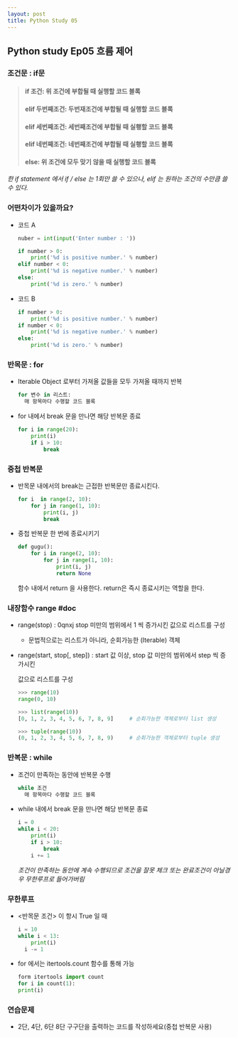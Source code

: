 ```yaml
---
layout: post
title: Python Study 05
---
```


## Python study Ep05 흐름 제어


### 조건문 : if문

> #### if 조건: 위 조건에 부합될 때 실행할 코드 블록
>
> #### elif 두번째조건: 두번재조건에 부합될 때 실행할 코드 블록
>
> #### elif 세번째조건: 세번째조건에 부합될 때 실횅할 코드 블록
>
> #### elif 네번째조건: 네번째조건에 부합될 때 실횅할 코드 블록
>
> #### else: 위 조건에 모두 맞기 않을 때 실행할 코드 블록

*한 if statement 에서 if / else 는 1회만 쓸 수 있으나, elif 는 원하는 조건의 수만큼 쓸 수 있다.*



### 어떤차이가 있을까요?

- 코드 A

  ```python
  nuber = int(input('Enter number : '))
  
  if number > 0:
      print('%d is positive number.' % number)
  elif number < 0:
      print('%d is negative number.' % number)
  else:
      print('%d is zero.' % number)
  ```

- 코드 B

  ```python
  if number > 0:
      print('%d is positive number.' % number)
  if number < 0:
      print('%d is negative number.' % number)
  else:
      print('%d is zero.' % number)
  ```



### 반목문 : for

- Iterable Object 로부터 가져올 값들을 모두 가져올 때까지 반복

  ```python
  for 변수 in 리스트:
  	매 항목마다 수행할 코드 블록
  ```

- for 내에서 break 문을 만나면 해당 반복문 종료

  ```python
  for i in range(20):
      print(i)
      if i > 10:
          break
  ```



### 중첩 반복문

- 반목문 내에서의 break는 근접한 반복문만 종료시킨다.

  ```python
  for i  in range(2, 10):
      for j in range(1, 10):
          print(i, j)
          break
  ```

- 중첩 반복문 한 번에 종료시키기

  ```python
  def gugu():
      for i in range(2, 10):
          for j in range(1, 10):
              print(i, j)
              return None
  ```

  함수 내에서 return 을 사용한다. return은 즉시 종료시키는 역할을 한다.

  

### 내장함수 range #doc

- range(stop) : 0qnxj stop 미만의 범위에서 1 씩 증가시킨 값으로 리스트를 구성

  - 문법적으로는 리스트가 아니라, 순회가능한 (Iterable) 객체

- range(start, stop[, step]) : start 값 이상, stop 값 미만의 범위에서 step 씩 증가시킨 

  값으로 리스트를 구성

  ```python
  >>> range(10)
  range(0, 10)
  
  >>> list(range(10))
  [0, 1, 2, 3, 4, 5, 6, 7, 8, 9]     # 순회가능한 객체로부터 list 생성
  
  >>> tuple(range(10))
  (0, 1, 2, 3, 4, 5, 6, 7, 8, 9)     # 순회가능한 객체로부터 tuple 생성
  ```



### 반복문 : while

- 조건이 만족하는 동안에 반복문 수행

  ```python
  while 조건
  	매 항목마다 수행할 코드 블록
  ```

- while 내에서 break 문을 만나면 해당 반복문 종료

  ```python
  i = 0
  while i < 20:
      print(i)
      if i > 10:
          break
      i += 1
  ```

  *조건이 만족하는 동안에 계속 수행되므로 조건을 잘못 체크 또는 완료조건이 아닐경우 무한루프로 들어가버림*



### 무한루프

- <반목문 조건> 이 항시 True 일 때

  ```python
  i = 10
  while i < 13:
      print(i)
  	i -= 1
  ```

- for 에서는 itertools.count 함수를 통해 가능

  ```python
  form itertools import count
  for i in count(1):
  print(i)
  ```

  

### 연습문제

- 2단, 4단, 6단 8단 구구단을 출력하는 코드를 작성하세요(중첩 반복문 사용)
